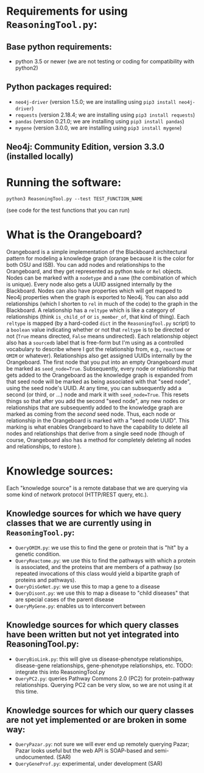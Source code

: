 # Requirements for using `ReasoningTool.py`:

## Base python requirements:
- python 3.5 or newer (we are not testing or coding for compatibility with python2)

## Python packages required:
- `neo4j-driver` (version 1.5.0; we are installing using `pip3 install neo4j-driver`)
- `requests` (version 2.18.4; we are installing using `pip3 install requests`)
- `pandas` (version 0.21.0; we are installing using `pip3 install pandas`)
- `mygene` (version 3.0.0, we are installing using `pip3 install mygene`)

## Neo4j:  Community Edition, version 3.3.0 (installed locally)

# Running the software:

    python3 ReasoningTool.py --test TEST_FUNCTION_NAME
    
(see code for the test functions that you can run)

# What is the Orangeboard?

Orangeboard is a simple implementation of the Blackboard architectural pattern
for modeling a knowledge graph (orange because it is the color for both OSU and
ISB).  You can add nodes and relationships to the Orangeboard, and they get
represented as python `Node` or `Rel` objects.  Nodes can be marked with a
`nodetype` and a `name` (the combination of which is unique).  Every node also
gets a UUID assigned internally by the Blackboard.  Nodes can also have
properties which will get mapped to Neo4j properties when the graph is exported
to Neo4j. You can also add relationships (which I shorten to `rel` in much of
the code) to the graph in the Blackboard.  A relationship has a `reltype` which
is like a category of relationships (think `is_child_of` or `is_member_of`, that
kind of thing).  Each `reltype` is mapped (by a hard-coded `dict` in the
`ReasoningTool.py` script) to a `boolean` value indicating whether or not that
`reltype` is to be directed or not (`True` means directed, `False` means
undirected). Each relationship object also has a `sourcedb` label that is
free-form but I'm using as a controlled vocabulary to describe where I got the
relationship from, e.g., `reactome` or `OMIM` or whatever). Relationships also
get assigned UUIDs internally by the Orangeboard. The first node that you put
into an empty Orangeboard *must* be marked as `seed_node=True`. Subsequently,
every node or relationship that gets added to the Orangeboard as the knowledge
graph is expanded from that seed node will be marked as being associated with
that "seed node", using the seed node's UUID. At any time, you can subsequently
add a second (or third, or ...) node and mark it with `seed_node=True`. This
resets things so that after you add the second "seed node", any new nodes or
relationships that are subsequently added to the knowledge graph are marked as
coming from the *second* seed node. Thus, each node or relationship in the
Orangeboard is marked with a "seed node UUID". This marking is what enables
Orangeboard to have the capability to delete all nodes and relationships that
derive from a single seed node (though of course, Orangeboard also has a method
for completely deleting all nodes and relationships, to restore ).

# Knowledge sources:

Each "knowledge source" is a remote database that we are querying via some kind
of network protocol (HTTP/REST query, etc.). 

## Knowledge sources for which we have query classes that we are currently using in `ReasoningTool.py`:

- `QueryOMIM.py`:  we use this to find the gene or protein that is "hit" by a genetic condition.
- `QueryReactome.py`: we use this to find the pathways with which a protein is
  associated, and the proteins that are members of a pathway (so repeated invocations of this class
  would yield a bipartite graph of proteins and pathways).
- `QueryDisGeNet.py`: we use this to map a gene to a disease
- `QueryDisont.py`: we use this to map a disease to "child diseases" that are special cases of the parent disease
- `QueryMyGene.py`: enables us to interconvert between 

## Knowledge sources for which query classes have been written but not yet integrated into ReasoningTool.py:

- `QueryBioLink.py`:  this will give us disease-phenotype relationships, disease-gene relationships, 
gene-phenotype relationships, etc.  TODO: integrate this into ReasoningTool.py
- `QueryPC2.py`: queries Pathway Commons 2.0 (PC2) for protein-pathway
  relationships. Querying PC2 can be very slow, so we are not using it at this time.

## Knowledge sources for which our query classes are not yet implemented or are broken in some way:

- `QueryPazar.py`: not sure we will ever end up remotely querying Pazar; Pazar looks useful but the web API is 
SOAP-based and semi-undocumented. (SAR)
- `QueryGeneProf.py`: experimental, under development (SAR)

